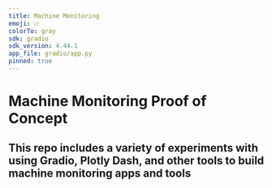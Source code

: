 ```yaml
---
title: Machine Monitoring
emoji: 📈
colorTo: gray
sdk: gradio
sdk_version: 4.44.1
app_file: gradio/app.py
pinned: true
---
```


# Machine Monitoring Proof of Concept

## This repo includes a variety of experiments with using Gradio, Plotly Dash, and other tools to build machine monitoring apps and tools